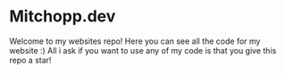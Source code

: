 # Mitchopp.dev

Welcome to my websites repo! Here you can see all the code for my website :)
All i ask if you want to use any of my code is that you give this repo a star!
